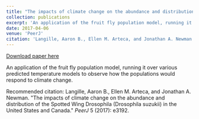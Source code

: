 ```yaml
---
title: "The impacts of climate change on the abundance and distribution of the Spotted Wing Drosophila (Drosophila suzukii) in the United States and Canada"
collection: publications
excerpt: 'An application of the fruit fly population model, running it over various predicted temperature models to observe how the populations would respond to climate change.'
date: 2017-04-06
venue: 'PeerJ'
citation: 'Langille, Aaron B., Ellen M. Arteca, and Jonathan A. Newman. &quot;The impacts of climate change on the abundance and distribution of the Spotted Wing Drosophila (Drosophila suzukii) in the United States and Canada.&quot; <i>PeerJ</i> 5 (2017): e3192.'
---
```


<a href='http://emarteca.github.io/files/peerj17.pdf'>Download paper here</a>

An application of the fruit fly population model, running it over various predicted temperature models to observe how the populations would respond to climate change.

Recommended citation: Langille, Aaron B., Ellen M. Arteca, and Jonathan A. Newman. "The impacts of climate change on the abundance and distribution of the Spotted Wing Drosophila (Drosophila suzukii) in the United States and Canada." <i>PeerJ</i> 5 (2017): e3192.